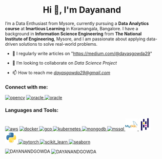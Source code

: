 <h1 align="center">Hi 👋, I'm Dayanand</h1>


I’m a Data Enthusiast from Mysore, currently pursuing a **Data Analytics course** at **Imarticus Learning** in Koramangala, Bangalore. I have a background in **Information Science Engineering** from **The National Institute of Engineering**, Mysore, and I am passionate about applying data-driven solutions to solve real-world problems.



- 📝 I regularly write articles on "https://medium.com/@dayasgowda29"

- 👯 I’m looking to collaborate on *Data Science Project*

- 📫 How to reach me *dayasgowda29@gmail.com*

<h3 align="left">Connect with me:</h3>
<p align="left">
</p>
<a href="https://www.linkedin.com/in/dayanand-gowda/" target="_blank" rel="noreferrer"> <img src="https://cdn-icons-png.freepik.com/512/3536/3536505.png?ga=GA1.1.1475989557.1746553438" alt="opencv" width="40" height="40"/></a> 
  <a href="https://medium.com/@dayasgowda29" target="_blank" rel="noreferrer"> <img src="https://slabstatic.com/prod/uploads/7cd8fe75/posts/images/ZYioF99U6Y4PLiKXk0-NyhS9.png" alt="oracle" width="40" height="40"/> </a>
  <a href="dayasgowda29" target="_blank" rel="noreferrer"> <img src="https://images.icon-icons.com/2642/PNG/512/google_mail_gmail_logo_icon_159346.png" alt="oracle" width="40" height="40"/> </a>
  
<h3 align="left">Languages and Tools:</h3>
<p align="left"> <a href="https://github.com/"> <img src="https://miro.medium.com/v2/resize:fit:1125/1*E-TJsd6C1rwWMiiLJt5xxA.png" alt="aws" width="40" height="40"/></a>
  <a href="https://jupyter.org/" target="_blank" rel="noreferrer"> <img src="https://upload.wikimedia.org/wikipedia/commons/3/38/Jupyter_logo.svg" alt="docker" width="40" height="40"/> </a>
  <a href="https://code.visualstudio.com/" target="_blank" rel="noreferrer"> <img src="https://upload.wikimedia.org/wikipedia/commons/9/9a/Visual_Studio_Code_1.35_icon.svg" alt="gcp" width="40" height="40"/> </a> 
  <a href="https://app.powerbi.com/" target="_blank" rel="noreferrer"> <img src="https://uxwing.com/wp-content/themes/uxwing/download/brands-and-social-media/power-bi-icon.png" alt="kubernetes" width="40" height="40"/> </a> 
  <a href="https://www.tableau.com/" target="_blank" rel="noreferrer"> <img src="https://1000logos.net/wp-content/uploads/2022/03/Tableau-Logo.png" alt="mongodb" width="40" height="40"/> </a>
  <a href="https://www.microsoft.com/en-us/sql-server" target="_blank" rel="noreferrer"> <img src="https://www.svgrepo.com/show/303229/microsoft-sql-server-logo.svg" alt="mssql" width="40" height="40"/> </a> 
  <a href="https://www.mysql.com/" target="_blank" rel="noreferrer"> <img src="https://raw.githubusercontent.com/devicons/devicon/master/icons/mysql/mysql-original-wordmark.svg" alt="mysql" width="40" height="40"/> </a> 
  <a href="https://pandas.pydata.org/" target="_blank" rel="noreferrer"> <img src="https://raw.githubusercontent.com/devicons/devicon/2ae2a900d2f041da66e950e4d48052658d850630/icons/pandas/pandas-original.svg" alt="pandas" width="40" height="40"/> </a> 
  <a href="https://www.python.org" target="_blank" rel="noreferrer"> <img src="https://raw.githubusercontent.com/devicons/devicon/master/icons/python/python-original.svg" alt="python" width="40" height="40"/> </a>
   <a href="https://pytorch.org/" target="_blank" rel="noreferrer"> <img src="https://www.vectorlogo.zone/logos/pytorch/pytorch-icon.svg" alt="pytorch" width="40" height="40"/> </a> 
  <a href="https://scikit-learn.org/" target="_blank" rel="noreferrer"> <img src="https://upload.wikimedia.org/wikipedia/commons/0/05/Scikit_learn_logo_small.svg" alt="scikit_learn" width="40" height="40"/> </a> 
   <a href="https://seaborn.pydata.org/" target="_blank" rel="noreferrer"> <img src="https://seaborn.pydata.org/_images/logo-mark-lightbg.svg" alt="seaborn" width="40" height="40"/> </a> 


<p><img align="left" src="https://github-readme-stats.vercel.app/api/top-langs?username=DAYANANDGOWDA&show_icons=true&locale=en&layout=compact" alt="DAYANANDGOWDA" /></p>

<p>&nbsp;<img align="center" src="https://github-readme-stats.vercel.app/api?username=DAYANANDGOWDA&show_icons=true&locale=en" alt="DAYANANDGOWDA" /></p>
